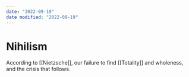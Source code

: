 ```yaml
---
date: "2022-09-19"
date modified: "2022-09-19"
---
```


# Nihilism
According to [[Nietzsche]], our failure to find [[Totality]] and wholeness, and the crisis that follows.
